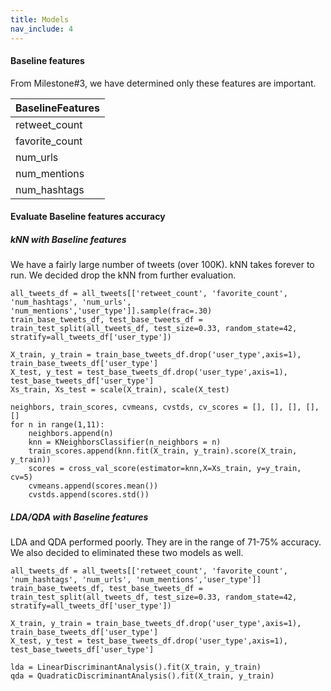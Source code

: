 ```yaml
---
title: Models
nav_include: 4
---
```


#### Baseline features

From Milestone#3, we have determined only these features are important.

|BaselineFeatures|
|:---|
|retweet_count|
|favorite_count|
|num_urls|
|num_mentions|
|num_hashtags|

#### Evaluate Baseline features accuracy

##### kNN with Baseline features
We have a fairly large number of tweets (over 100K). kNN takes forever to run. We decided drop the kNN from
further evaluation.  

```
all_tweets_df = all_tweets[['retweet_count', 'favorite_count', 'num_hashtags', 'num_urls', 'num_mentions','user_type']].sample(frac=.30)
train_base_tweets_df, test_base_tweets_df = train_test_split(all_tweets_df, test_size=0.33, random_state=42, stratify=all_tweets_df['user_type'])

X_train, y_train = train_base_tweets_df.drop('user_type',axis=1), train_base_tweets_df['user_type']
X_test, y_test = test_base_tweets_df.drop('user_type',axis=1), test_base_tweets_df['user_type']
Xs_train, Xs_test = scale(X_train), scale(X_test)

neighbors, train_scores, cvmeans, cvstds, cv_scores = [], [], [], [], []
for n in range(1,11):
    neighbors.append(n)
    knn = KNeighborsClassifier(n_neighbors = n)
    train_scores.append(knn.fit(X_train, y_train).score(X_train, y_train))
    scores = cross_val_score(estimator=knn,X=Xs_train, y=y_train, cv=5)
    cvmeans.append(scores.mean())
    cvstds.append(scores.std())
```

##### LDA/QDA with Baseline features
LDA and QDA performed poorly. They are in the range of 71-75% accuracy. We also decided to eliminated these two
models as well.
 
```
all_tweets_df = all_tweets[['retweet_count', 'favorite_count', 'num_hashtags', 'num_urls', 'num_mentions','user_type']]
train_base_tweets_df, test_base_tweets_df = train_test_split(all_tweets_df, test_size=0.33, random_state=42, stratify=all_tweets_df['user_type'])

X_train, y_train = train_base_tweets_df.drop('user_type',axis=1), train_base_tweets_df['user_type']
X_test, y_test = test_base_tweets_df.drop('user_type',axis=1), test_base_tweets_df['user_type']

lda = LinearDiscriminantAnalysis().fit(X_train, y_train)
qda = QuadraticDiscriminantAnalysis().fit(X_train, y_train)
```